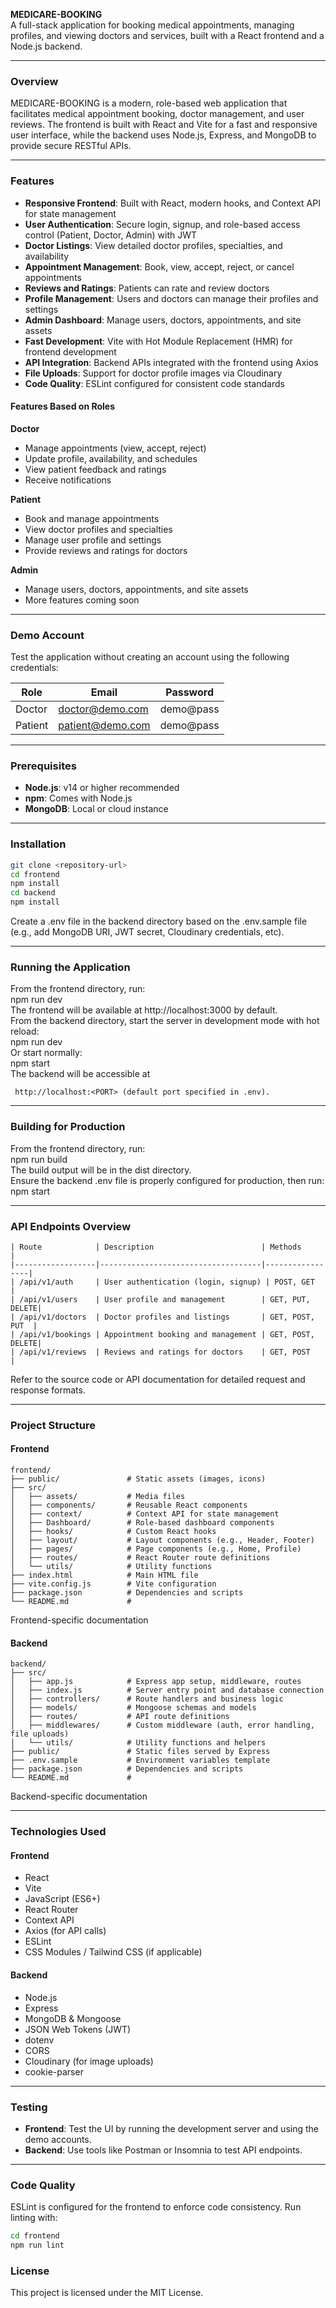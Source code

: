 **MEDICARE-BOOKING**  
A full-stack application for booking medical appointments, managing profiles, and viewing doctors and services, built with a React frontend and a Node.js backend.

---

### Overview  
MEDICARE-BOOKING is a modern, role-based web application that facilitates medical appointment booking, doctor management, and user reviews. The frontend is built with React and Vite for a fast and responsive user interface, while the backend uses Node.js, Express, and MongoDB to provide secure RESTful APIs.

---

### Features  
- **Responsive Frontend**: Built with React, modern hooks, and Context API for state management  
- **User Authentication**: Secure login, signup, and role-based access control (Patient, Doctor, Admin) with JWT  
- **Doctor Listings**: View detailed doctor profiles, specialties, and availability  
- **Appointment Management**: Book, view, accept, reject, or cancel appointments  
- **Reviews and Ratings**: Patients can rate and review doctors  
- **Profile Management**: Users and doctors can manage their profiles and settings  
- **Admin Dashboard**: Manage users, doctors, appointments, and site assets  
- **Fast Development**: Vite with Hot Module Replacement (HMR) for frontend development  
- **API Integration**: Backend APIs integrated with the frontend using Axios  
- **File Uploads**: Support for doctor profile images via Cloudinary  
- **Code Quality**: ESLint configured for consistent code standards  

#### Features Based on Roles  
**Doctor**  
- Manage appointments (view, accept, reject)  
- Update profile, availability, and schedules  
- View patient feedback and ratings  
- Receive notifications  

**Patient**  
- Book and manage appointments  
- View doctor profiles and specialties  
- Manage user profile and settings  
- Provide reviews and ratings for doctors  

**Admin**  
- Manage users, doctors, appointments, and site assets  
- More features coming soon  

---

### Demo Account  
Test the application without creating an account using the following credentials:  

| Role    | Email             | Password   |  
|---------|-------------------|------------|  
| Doctor  | doctor@demo.com   | demo@pass  |  
| Patient | patient@demo.com  | demo@pass  |  

---

### Prerequisites  
- **Node.js**: v14 or higher recommended  
- **npm**: Comes with Node.js  
- **MongoDB**: Local or cloud instance  

---

### Installation  
```bash
git clone <repository-url>  
cd frontend  
npm install  
cd backend  
npm install  
```
Create a .env file in the backend directory based on the .env.sample file (e.g., add MongoDB URI, JWT secret, Cloudinary credentials, etc).

---

### Running the Application  
From the frontend directory, run:  
npm run dev  
The frontend will be available at http://localhost:3000 by default.  
From the backend directory, start the server in development mode with hot reload:  
npm run dev  
Or start normally:  
npm start  
The backend will be accessible at
```
 http://localhost:<PORT> (default port specified in .env).
```

---

### Building for Production  
From the frontend directory, run:  
npm run build  
The build output will be in the dist directory.  
Ensure the backend .env file is properly configured for production, then run:  
npm start

---

### API Endpoints Overview  
```
| Route            | Description                        | Methods         |  
|------------------|------------------------------------|-----------------|  
| /api/v1/auth     | User authentication (login, signup) | POST, GET       |  
| /api/v1/users    | User profile and management        | GET, PUT, DELETE|  
| /api/v1/doctors  | Doctor profiles and listings       | GET, POST, PUT  |  
| /api/v1/bookings | Appointment booking and management | GET, POST, DELETE|  
| /api/v1/reviews  | Reviews and ratings for doctors    | GET, POST       |  

```
Refer to the source code or API documentation for detailed request and response formats.

---

### Project Structure  
#### Frontend  
```
frontend/  
├── public/               # Static assets (images, icons)  
├── src/  
│   ├── assets/           # Media files  
│   ├── components/       # Reusable React components  
│   ├── context/          # Context API for state management  
│   ├── Dashboard/        # Role-based dashboard components  
│   ├── hooks/            # Custom React hooks  
│   ├── layout/           # Layout components (e.g., Header, Footer)  
│   ├── pages/            # Page components (e.g., Home, Profile)  
│   ├── routes/           # React Router route definitions  
│   └── utils/            # Utility functions  
├── index.html            # Main HTML file  
├── vite.config.js        # Vite configuration  
├── package.json          # Dependencies and scripts  
└── README.md             #
```
 Frontend-specific documentation  

#### Backend  
```
backend/  
├── src/  
│   ├── app.js            # Express app setup, middleware, routes  
│   ├── index.js          # Server entry point and database connection  
│   ├── controllers/      # Route handlers and business logic  
│   ├── models/           # Mongoose schemas and models  
│   ├── routes/           # API route definitions  
│   ├── middlewares/      # Custom middleware (auth, error handling, file uploads)  
│   └── utils/            # Utility functions and helpers  
├── public/               # Static files served by Express  
├── .env.sample           # Environment variables template  
├── package.json          # Dependencies and scripts  
└── README.md             #
```
 Backend-specific documentation  

---

### Technologies Used  
#### Frontend  
- React  
- Vite  
- JavaScript (ES6+)  
- React Router  
- Context API  
- Axios (for API calls)  
- ESLint  
- CSS Modules / Tailwind CSS (if applicable)  

#### Backend  
- Node.js  
- Express  
- MongoDB & Mongoose  
- JSON Web Tokens (JWT)  
- dotenv  
- CORS  
- Cloudinary (for image uploads)  
- cookie-parser  

---

### Testing  
- **Frontend**: Test the UI by running the development server and using the demo accounts.  
- **Backend**: Use tools like Postman or Insomnia to test API endpoints.  

---

### Code Quality  
ESLint is configured for the frontend to enforce code consistency. Run linting with:  
```bash
cd frontend
npm run lint
```

### License
This project is licensed under the MIT License.